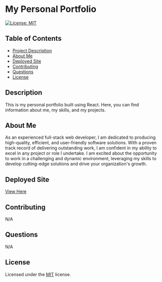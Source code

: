# My Personal Portfolio

[![License: MIT](https://img.shields.io/badge/License-MIT-yellow.svg)](https://opensource.org/licenses/MIT)
    
## Table of Contents
- [Project Description](#Description)
- [About Me](#About-Me)
- [Deployed Site](#Deployed-Site)
- [Contributing](#Contributing)
- [Questions](#Questions)
- [License](#License)

## Description
This is my personal portfolio built using React. Here, you can find information about me, my skills, and my projects.

## About Me
As an experienced full-stack web developer, I am dedicated to producing high-quality, efficient, and user-friendly software solutions. With a proven track record of delivering outstanding work, I am confident in my ability to excel in any project or role I undertake. I am excited about the opportunity to work in a challenging and dynamic environment, leveraging my skills to develop cutting-edge solutions and drive your organization's growth.

## Deployed Site
[View Here](https://crystal-coding-time.github.io/laughing-red-journey/)

## Contributing
N/A

## Questions
N/A

## License
Licensed under the [MIT](https://choosealicense.com/licenses/mit/) license.
    